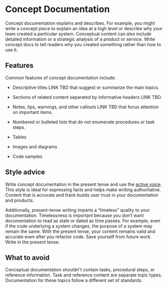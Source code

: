 # Concept Documentation

Concept documentation explains and describes. For example, you might write a concept piece to explain an idea at a high level or describe why your team created a particular system. Conceptual content can also include detailed information or a strategic analysis of a product or service. Write concept docs to tell readers why you created something rather than how to use it.

## Features

Common features of concept documentation include:

- Descriptive titles LINK TBD that suggest or summarize the main topics.

- Sections of related content separated by informative headers LINK TBD.

- Notes, tips, warnings, and other callouts LINK TBD that focus attention on important items.
- Numbered or bulleted lists that do not enumerate procedures or task steps.
- Tables
- Images and diagrams
- Code samples

## Style advice

Write concept documentation in the present tense and use the [active voice](https://www.plainlanguage.gov/guidelines/conversational/use-active-voice/). This style is ideal for expressing facts and helps make writing authoritative. Content that is accurate and frank builds user trust in your documentation and products.

Additionally, present-tense writing imparts a “timeless” quality to your documentation. Timelessness is important because you don’t want documentation to read as stale or dated as time passes. For example, even if the code underlying a system changes, the purpose of a system may remain the same. With the present tense, your content remains valid and accurate even after you refactor code. Save yourself from future work. Write in the present tense.

## What to avoid

Conceptual documentation shouldn't contain tasks, procedural steps, or reference information. Task and reference content are separate topic types. Documentation for these topics follow a different set of standards.

